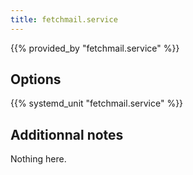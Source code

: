 ```yaml
---
title: fetchmail.service
---
```


{{% provided_by "fetchmail.service" %}}

## Options

{{% systemd_unit "fetchmail.service" %}}

## Additionnal notes

Nothing here.
